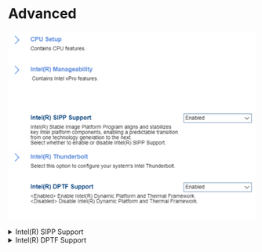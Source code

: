 # Advanced #
![](./img/advanced.png)

<details><summary>Intel(R) SIPP Support</summary>
Options:

1. **Enabled** – Default.
2. Disabled.

?> Intel(R) Stable Image Platform Program (SIPP) aligns and stabilizes key Intel platform components, enabling a predictable transition from one technology generation to the next. 

| WMI Setting name | Values | SVP Req'd | AMD/Intel |
|:---|:---|:---|:---|
|  |  |  | Both |
</details>


<details><summary>Intel(R) DPTF Support</summary>
Intel(R) Dynamic Platform and Thermal Framework (DPTF) is a software that helps managing power to the CPU vs temperature. Keeping CPU temperature down while still delivering good performance.<br>
Options:

1. **Enabled** – Intel(R) DRTF is turned on. Default.
2. Disabled - Intel(R) DRTF is turned off.

**Note**. This feature is optional, so may not be available on all models.

| WMI Setting name | Values | SVP Req'd | AMD/Intel |
|:---|:---|:---|:---|
|  |  |  | Both |
</details>